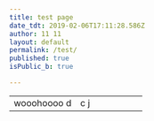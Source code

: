 ```yaml
---
title: test page
date_tdt: 2019-02-06T17:11:28.586Z
author: 11 11
layout: default
permalink: /test/
published: true
isPublic_b: true

---
```


<table>
<colgroup>
<col width="50%" />
<col width="50%" />
</colgroup>
<tbody>
<tr class="odd">
<td align="left">wooohoooo
d</td>
<td align="left">c
j</td>
</tr>
</tbody>
</table>


